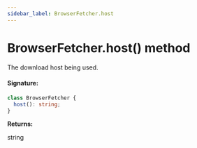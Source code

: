 ```yaml
---
sidebar_label: BrowserFetcher.host
---
```


# BrowserFetcher.host() method

The download host being used.

#### Signature:

```typescript
class BrowserFetcher {
  host(): string;
}
```

**Returns:**

string
